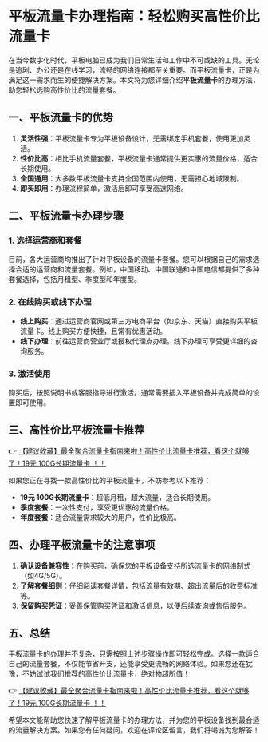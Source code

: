 # 平板流量卡办理指南：轻松购买高性价比流量卡

在当今数字化时代，平板电脑已成为我们日常生活和工作中不可或缺的工具。无论是追剧、办公还是在线学习，流畅的网络连接都至关重要。而平板流量卡，正是为满足这一需求而生的便捷解决方案。本文将为您详细介绍**平板流量卡**的办理方法，助您轻松选购高性价比的流量套餐。

## 一、平板流量卡的优势

1. **灵活性强**：平板流量卡专为平板设备设计，无需绑定手机套餐，使用更加灵活。
2. **性价比高**：相比手机流量套餐，平板流量卡通常提供更实惠的流量价格，适合长期使用。
3. **全国通用**：大多数平板流量卡支持全国范围内使用，无需担心地域限制。
4. **即买即用**：办理流程简单，激活后即可享受高速网络。

## 二、平板流量卡办理步骤

### 1. 选择运营商和套餐
目前，各大运营商均推出了针对平板设备的流量卡套餐。您可以根据自己的需求选择合适的运营商和流量套餐。例如，中国移动、中国联通和中国电信都提供了多种套餐选择，包括月租型、季度型和年度型。

### 2. 在线购买或线下办理
- **线上购买**：通过运营商官网或第三方电商平台（如京东、天猫）直接购买平板流量卡。线上购买方便快捷，且常有优惠活动。
- **线下办理**：前往运营商营业厅或授权代理点办理。线下办理可享受更详细的咨询服务。

### 3. 激活使用
购买后，按照说明书或客服指导进行激活。通常需要插入平板设备并完成简单的设置即可使用。

## 三、高性价比平板流量卡推荐

👉 [【建议收藏】最全聚合流量卡指南来啦！高性价比流量卡推荐，看这个就够了！19元 100G长期流量卡 ！！](https://bit.ly/Liuliangka)

如果您正在寻找一款高性价比的平板流量卡，不妨参考以下推荐：
- **19元 100G长期流量卡**：超低月租，超大流量，适合长期使用。
- **季度套餐**：一次性支付，享受更优惠的流量价格。
- **年度套餐**：适合流量需求较大的用户，性价比极高。

## 四、办理平板流量卡的注意事项

1. **确认设备兼容性**：在购买前，确保您的平板设备支持所选流量卡的网络制式（如4G/5G）。
2. **了解套餐细则**：仔细阅读套餐详情，包括流量有效期、超出流量后的收费标准等。
3. **保留购买凭证**：妥善保管购买凭证和激活信息，以便后续查询或售后服务。

## 五、总结

平板流量卡的办理并不复杂，只需按照上述步骤操作即可轻松完成。选择一款适合自己的流量套餐，不仅能节省开支，还能享受更流畅的网络体验。如果您还在犹豫，不妨试试我们推荐的高性价比流量卡，绝对物超所值！

👉 [【建议收藏】最全聚合流量卡指南来啦！高性价比流量卡推荐，看这个就够了！19元 100G长期流量卡 ！！](https://bit.ly/Liuliangka)

希望本文能帮助您快速了解平板流量卡的办理方法，并为您的平板设备找到最合适的流量解决方案。如果您有任何疑问，欢迎在评论区留言，我们将竭诚为您解答！